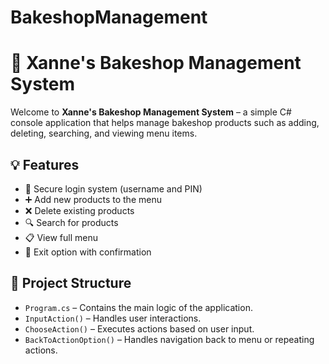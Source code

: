 ﻿# BakeshopManagement

# 🧁 Xanne's Bakeshop Management System

Welcome to **Xanne's Bakeshop Management System** – a simple C# console application that helps manage bakeshop products such as adding, deleting, searching, and viewing menu items.

## 💡 Features

- 🔐 Secure login system (username and PIN)
- ➕ Add new products to the menu
- ❌ Delete existing products
- 🔍 Search for products
- 📋 View full menu
- 🚪 Exit option with confirmation

## 📂 Project Structure

- `Program.cs` – Contains the main logic of the application.
- `InputAction()` – Handles user interactions.
- `ChooseAction()` – Executes actions based on user input.
- `BackToActionOption()` – Handles navigation back to menu or repeating actions.
